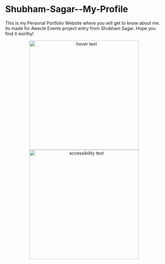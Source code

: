 # Shubham-Sagar--My-Profile
This is my Personal Portfolio Website where you will get to know about me. Its made for Awecle Events project entry from Shubham Sagar. Hope you find it worthy!
<p align="center">
  <img src="G:\Screenshots\Screenshot (598).png" width="350" title="hover text">
  <img src="G:\Screenshots\Screenshot (599).png" width="350" alt="accessibility text">
</p>
